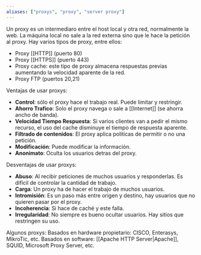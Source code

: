 ```yaml
---
aliases: ["proxys", "proxy", "server proxy"]
---
```

Un proxy es un intermediaro entre el host local y otra red, normalmente la web. La máquina local no sale a la red externa sino que le hace la petición al proxy. Hay varios tipos de proxy, entre ellos:
- Proxy [[HTTP]] (puerto 80)
- Proxy [[HTTPS]] (puerto 443)
- Proxy cache:  este tipo de proxy almacena respuestas previas aumentando la velocidad aparente de la red.
- Proxy FTP (puertos 20,21)

Ventajas de usar proxys:
- **Control**: sólo el proxy hace el trabajo real. Puede limitar y restringir.
- **Ahorro Trafico**: Solo el proxy navega o sale a [[Internet]] (se ahorra ancho de banda).
- **Velocidad Tiempo Respuesta**: Si varios clientes van a pedir el mismo recurso, el uso del cache disminuye el tiempo de respuesta aparente.
- **Filtrado de contenidos**: El proxy aplica politicas de permitir o no una petición.
- **Modificación**: Puede modificar la información.
- **Anonimato**: Oculta los usuarios detras del proxy.

Desventajas de usar proxys:
- **Abuso**: Al recibir peticiones de muchos usuarios y responderlas. Es dificil de controlar la cantidad de trabajo.
- **Carga**: Un proxy ha de hacer el trabajo de muchos usuarios.
- **Intromisión**: Es un paso más entre origen y destino, hay usuarios que no quieren pasar por el proxy.
- **Incoherencia**: Si hace de caché y este falla.
- **Irregularidad**: No siempre es bueno ocultar usuarios. Hay sitios que restringen su uso.

Algunos proxys:
Basados en hardware propietario: CISCO, Enterasys, MikroTic, etc.
Basados en software: [[Apache HTTP Server|Apache]], SQUID, Microsoft Proxy Server, etc.